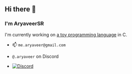 ## Hi there 👋
### I'm AryaveerSR 

I'm currently working on [a toy programming language](https://github.com/AryaveerSR/VanadiumC) in C.

- 📫 `me.aryaveer@gmail.com`
- `@.aryaveer` on Discord
  
- [![Discord](https://img.shields.io/badge/Discord-%235865F2.svg?style=for-the-badge&logo=discord&logoColor=white)](https://discordapp.com/users/668051393797554176)
